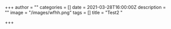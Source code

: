 +++
author = ""
categories = []
date = 2021-03-28T16:00:00Z
description = ""
image = "/images/wfhh.png"
tags = []
title = "Test2 "

+++
